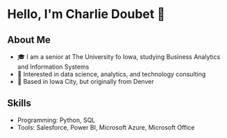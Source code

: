 # Hello, I'm Charlie Doubet 👋

## About Me
- 🎓 I am a senior at The University fo Iowa, studying Business Analytics and Information Systems
- 💼 Interested in data science, analytics, and technology consulting
- 📍 Based in Iowa City, but originally from Denver

## Skills
- Programming: Python, SQL
- Tools: Salesforce, Power BI, Microsoft Azure, Microsoft Office

